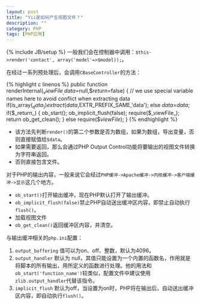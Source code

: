 ```yaml
---
layout: post
title: "Yii是如何产生视图文件？"
description: ""
category: PHP
tags: [PHP应用]
---
```

{% include JB/setup %}
一般我们会在控制器中调用：`$this->render('contact', array('model'=>$model));`。

在经过一系列预处理后，会调用`CBaseController`的方法：

{% highlight c linenos %}
public function renderInternal($_viewFile_,$_data_=null,$_return_=false)
{
    // we use special variable names here to avoid conflict when extracting data
    if(is_array($_data_))
        extract($_data_,EXTR_PREFIX_SAME,'data');
    else
        $data=$_data_;
    if($_return_)
    {
        ob_start();
        ob_implicit_flush(false);
        require($_viewFile_);
        return ob_get_clean();
    }
    else
        require($_viewFile_);
}
{% endhighlight %}

* 该方法先判断`render()`的第二个参数是否为数组，如果为数组，导出变量，否则直接赋值给`$data`。
* 如果需要返回，那么会通过PHP Output Control功能将要输出的视图文件转换为字符串返回。
* 否则直接包含文件。

<!--more-->
对于PHP的输出内容，一般来说它会经过`PHP缓冲->Apache缓冲->内核缓冲->客户端缓冲->显示`这几个地方。

* `ob_start()`打开输出缓冲，现在PHP默认打开了输出缓冲。
* `ob_implicit_flush(false)`禁止PHP自动送出缓冲区内容，即禁止自动执行`flush()`。
* 加载视图文件
* `ob_get_clean()`返回缓冲区内容，并清空。

与输出缓冲相关的`php.ini`配置：

1. `output_buffering`   值可以为on、off、整数，默认为4096。
2. `output_handler`  默认为 null，其值只能设置为一个内置的函数名，作用就是将脚本的所有输出，用所定义的函数进行处理。他的用法和`ob_start('function_name')`较类似，配置文件中建议使用`zlib.output_handler`代替该指令。
3. `implicit_flush` 默认为off，当设置为on时，PHP将在输出后，自动送出缓冲区内容，即自动执行`flush()`。